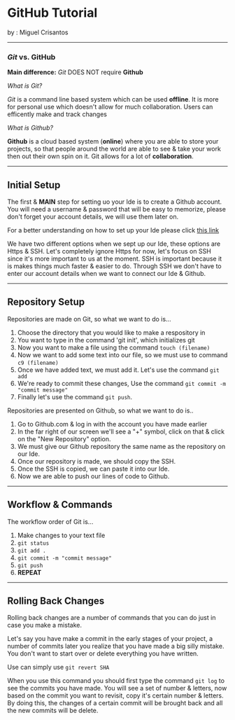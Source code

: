 # GitHub Tutorial

by : Miguel Crisantos

---
### _Git_ vs. **GitHub**

**Main difference:** _Git_ DOES NOT require **Github**

_What is Git?_

_Git_ is a command line based system which can be used **offline**.  It is more for personal use which doesn't allow for much collaboration.  Users can efficently make and track changes 

_What is Github?_

**Github** is a cloud based system (**online**) where you are able to store your projects, so that people around the world are able to see & take your work then out their own spin on it. Git allows for a lot of **collaboration**.

---
## Initial Setup

The first & **MAIN** step for setting uo your Ide is to create a Github account.  You will need a username & password that will be easy to memorize, please don't forget your account details, we will use them later on.

For a better understanding on how to set up your Ide please click [this link](https://github.com/hstatsep/ide50)

We have two different options when we sept up our Ide, these options are Https & SSH. Let's completely ignore Https for now, let's focus on SSH since it's more important to us at the moment. SSH is important because it is makes things much faster & easier to do. Through SSH we don't have to enter our account details when we want to connect our Ide & Github.

---
## Repository Setup

Repositories are made on Git, so what we want to do is...
1. Choose the directory that you would like to make a respository in 
2. You want to type in the command 'git init', which initializes git
3. Now you want to make a file using the command `touch (filename)`
4. Now we want to add some text into our file, so we must use to command `c9 (filename)`
5. Once we have added text, we must add it. Let's use the command `git add `
6. We're ready to commit these changes, Use the command `git commit -m "commit message" `
7. Finally let's use the command `git push`.


Repositories are presented on Github, so what we want to do is..
1. Go to Github.com & log in with the account you have made earlier 
2. In the far right of our screen we'll see a "+" symbol, click on that & click on the "New Repository" option.
3. We must give our Github repository the same name as the repository on our Ide.
4. Once our repository is made, we should copy the SSH.
5. Once the SSH is copied, we can paste it into our Ide.
6. Now we are able to push our lines of code to Github.


---
## Workflow & Commands

The workflow order of Git is...
1. Make changes to your text file
2. `git status`
3. `git add .`
4. `git commit -m "commit message" `
5. `git push`
6. **REPEAT**

---
## Rolling Back Changes

Rolling back changes are a number of commands that you can do just in case you make a mistake.

Let's say you have make a commit in the early stages of your project, a number of commits later you realize that you have made a big silly mistake.  You don't want to start over or delete everything you have written.

Use can simply use `git revert SHA`

When you use this command you should first type the command `git log` to see the commits you have made. You will see a set of number & letters, now based on the commit you want to revisit, copy it's certain number & letters. By doing this, the changes of a certain commit will be brought back and all the new commits will be delete.

